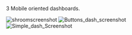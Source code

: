 3 Mobile oriented dashboards.

![shroomscreenshot](https://github.com/Vansmak/homeassistant/assets/16037573/888ee8ce-b34d-406b-b034-9f3a6f3b59f1) ![Buttons_dash_screenshot](https://github.com/Vansmak/homeassistant/assets/16037573/d3d53c23-db6f-40e5-963c-07abff216f0a) ![Simple_dash_Screenshot](https://github.com/Vansmak/homeassistant/assets/16037573/d627c26f-8587-4171-8207-5b0095d71656)
